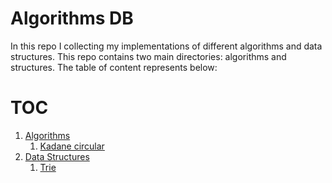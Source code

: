 Algorithms DB
=============

In this repo I collecting my implementations of different algorithms and data structures.
This repo contains two main directories: algorithms and structures. The table of content represents below:


TOC
====
1. [Algorithms](./algorithms)
    1. [Kadane circular](./algorithms/KadaneCircular)
2. [Data Structures](./structures)
    1. [Trie](./structures/Trie)
